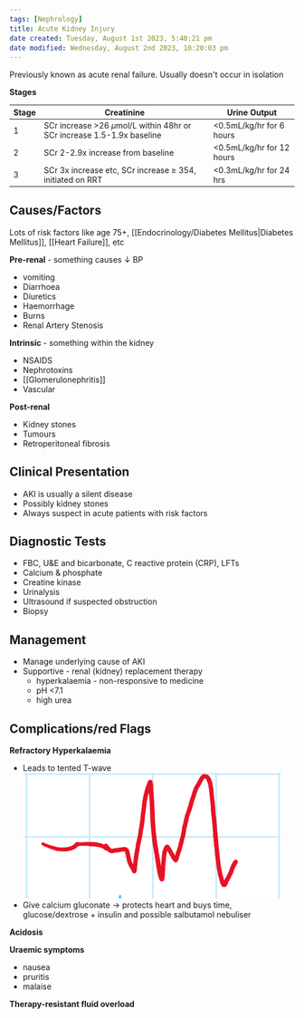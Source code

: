 ```yaml
---
tags: [Nephrology]
title: Acute Kidney Injury
date created: Tuesday, August 1st 2023, 5:40:21 pm
date modified: Wednesday, August 2nd 2023, 10:20:03 pm
---
```


Previously known as acute renal failure.
Usually doesn't occur in isolation

**Stages**

| Stage | Creatinine                                                                | Urine Output              |
| ----- | ------------------------------------------------------------------------- | ------------------------- |
| 1     | SCr increase >26 $\mu$mol/L within 48hr or SCr increase 1.5-1.9x baseline | <0.5mL/kg/hr for 6 hours  |
| 2     | SCr 2-2.9x increase from baseline                                         | <0.5mL/kg/hr for 12 hours |
| 3     | SCr 3x increase etc, SCr increase $\geq$ 354, initiated on RRT            | <0.3mL/kg/hr for 24 hrs   |

## Causes/Factors

Lots of risk factors like age 75+, [[Endocrinology/Diabetes Mellitus|Diabetes Mellitus]], [[Heart Failure]], etc

**Pre-renal** - something causes $\downarrow$ BP

- vomiting
- Diarrhoea
- Diuretics
- Haemorrhage
- Burns
- Renal Artery Stenosis

**Intrinsic** - something within the kidney

- NSAIDS
- Nephrotoxins
- [[Glomerulonephritis]]
- Vascular

**Post-renal**

- Kidney stones
- Tumours
- Retroperitoneal fibrosis

## Clinical Presentation

- AKI is usually a silent disease
- Possibly kidney stones
- Always suspect in acute patients with risk factors

## Diagnostic Tests

- FBC, U&E and bicarbonate, C reactive protein (CRP), LFTs
- Calcium & phosphate
- Creatine kinase
- Urinalysis
- Ultrasound if suspected obstruction
- Biopsy

## Management

- Manage underlying cause of AKI
- Supportive - renal (kidney) replacement therapy
  - hyperkalaemia - non-responsive to medicine
  - pH <7.1
  - high urea

## Complications/red Flags

**Refractory Hyperkalaemia**

- Leads to tented T-wave
  ![|325](z_attachments/325-2.png)
- Give calcium gluconate -> protects heart and buys time, glucose/dextrose + insulin and possible salbutamol nebuliser

**Acidosis**

**Uraemic symptoms**

- nausea
- pruritis
- malaise

**Therapy-resistant fluid overload**
